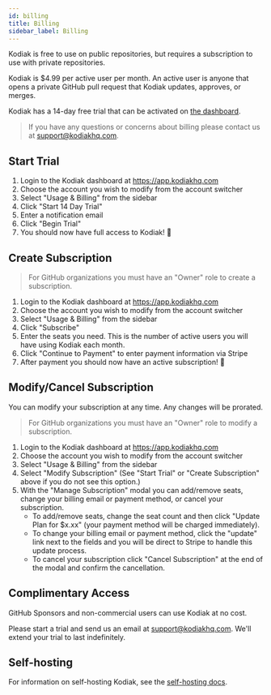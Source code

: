 ```yaml
---
id: billing
title: Billing
sidebar_label: Billing
---
```


Kodiak is free to use on public repositories, but requires a subscription to use with private repositories.

Kodiak is \$4.99 per active user per month. An active user is anyone that opens a private GitHub pull request that Kodiak updates, approves, or merges.

Kodiak has a 14-day free trial that can be activated on [the dashboard](https://app.kodiakhq.com).

> If you have any questions or concerns about billing please contact us at support@kodiakhq.com.

## Start Trial

1. Login to the Kodiak dashboard at https://app.kodiakhq.com
2. Choose the account you wish to modify from the account switcher
3. Select "Usage & Billing" from the sidebar
4. Click "Start 14 Day Trial"
5. Enter a notification email
6. Click "Begin Trial"
7. You should now have full access to Kodiak! 🎉

## Create Subscription

> For GitHub organizations you must have an "Owner" role to create a subscription.

1. Login to the Kodiak dashboard at https://app.kodiakhq.com
2. Choose the account you wish to modify from the account switcher
3. Select "Usage & Billing" from the sidebar
4. Click "Subscribe"
5. Enter the seats you need. This is the number of active users you will have using Kodiak each month.
6. Click "Continue to Payment" to enter payment information via Stripe
7. After payment you should now have an active subscription! 🎉

## Modify/Cancel Subscription

You can modify your subscription at any time. Any changes will be prorated.

> For GitHub organizations you must have an "Owner" role to modify a subscription.

1. Login to the Kodiak dashboard at https://app.kodiakhq.com
2. Choose the account you wish to modify from the account switcher
3. Select "Usage & Billing" from the sidebar
4. Select "Modify Subscription" (See "Start Trial" or "Create Subscription" above if you do not see this option.)
5. With the "Manage Subscription" modal you can add/remove seats, change your billing email or payment method, or cancel your subscription.
   - To add/remove seats, change the seat count and then click "Update Plan for \$x.xx" (your payment method will be charged immediately).
   - To change your billing email or payment method, click the "update" link next to the fields and you will be direct to Stripe to handle this update process.
   - To cancel your subscription click "Cancel Subscription" at the end of the modal and confirm the cancellation.

## Complimentary Access

GitHub Sponsors and non-commercial users can use Kodiak at no cost.

Please start a trial and send us an email at support@kodiakhq.com. We'll extend your trial to last indefinitely.

## Self-hosting

For information on self-hosting Kodiak, see the [self-hosting docs](self-hosting.md).
